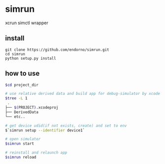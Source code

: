 # simrun
xcrun simctl wrapper

## install
```
git clone https://github.com/endorno/simrun.git
cd simrun
python setup.py install
```

## how to use
 
 ```sh
 $cd project_dir
 
 # use relative derived data and build app for debug-simulator by xcode
 $tree -L 1
  .
 ├── $(PROJECT).xcodeproj
 ├── DerivedData
 └── etc..
 
 # get device udid(if not exists, create) and set to env
 $`simrun setup --identifier device1`
 
 # open simulator 
 $simrun start
 
 # reinstall and relaunch app
 $simrun reload
 ```
